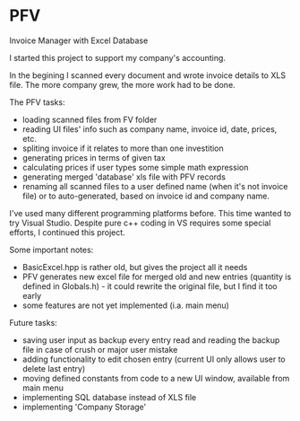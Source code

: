 # PFV
Invoice Manager with Excel Database

I started this project to support my company's accounting. 

In the begining I scanned every document and wrote invoice details to XLS file. The more company grew, the more work had to be done.

The PFV tasks: 
- loading scanned files from FV folder
- reading UI files' info such as company name, invoice id, date, prices, etc.
- spliting invoice if it relates to more than one investition
- generating prices in terms of given tax
- calculating prices if user types some simple math expression
- generating merged 'database' xls file with PFV records
- renaming all scanned files to a user defined name (when it's not invoice file) or to auto-generated, based on invoice id and company name.

I've used many different programming platforms before. This time wanted to try Visual Studio.
Despite pure c++ coding in VS requires some special efforts, I continued this project.


Some important notes:
- BasicExcel.hpp is rather old, but gives the project all it needs
- PFV generates new excel file for merged old and new entries (quantity is defined in Globals.h) - it could rewrite the original file, but I find it too early
- some features are not yet implemented (i.a. main menu)

Future tasks:
- saving user input as backup every entry read and reading the backup file in case of crush or major user mistake
- adding functionality to edit chosen entry (current UI only allows user to delete last entry)
- moving defined constants from code to a new UI window, available from main menu
- implementing SQL database instead of XLS file
- implementing 'Company Storage'
